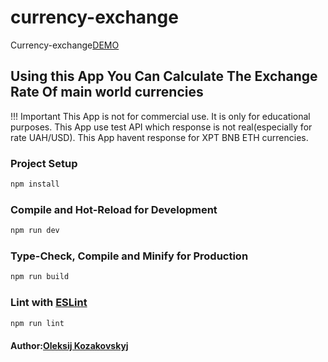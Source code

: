 # currency-exchange
Currency-exchange[DEMO](https://exchange-window.netlify.app/)
## Using this App You Can Calculate The Exchange Rate Of main world currencies
!!! Important
    This App is not for commercial use. It is only for educational purposes.
    This App use test API which response is not real(especially for rate UAH/USD).
    This App havent response for XPT BNB ETH currencies.
### Project Setup

```sh
npm install
```

### Compile and Hot-Reload for Development

```sh
npm run dev
```

### Type-Check, Compile and Minify for Production

```sh
npm run build
```

### Lint with [ESLint](https://eslint.org/)

```sh
npm run lint
```
#### Author:[Oleksij Kozakovskyj](https://github.com/o-kozakovskyj)
